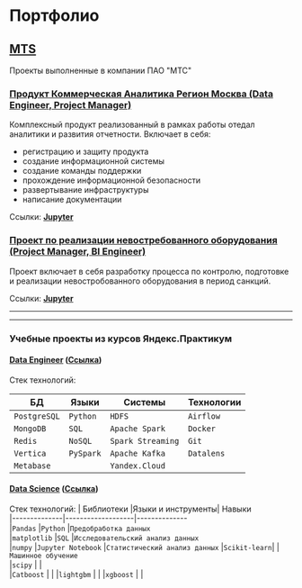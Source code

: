 # Портфолио
 
## [MTS](https://github.com/mustdayker/data_portfolio/tree/main/mts)
Проекты выполненные в компании ПАО "МТС"

### [Продукт Коммерческая Аналитика Регион Москва (Data Engineer, Project Manager)](https://github.com/mustdayker/data_portfolio/blob/main/mts/mts_camr.ipynb)

Комплексный продукт реализованный в рамках работы отедал аналитики и развития отчетности. 
Включает в себя: 
- регистрацию и защиту продукта
- создание информационной системы
- создание команды поддержки
- прохождение информационной безопасности
- развертывание инфраструктуры
- написание документации

Ссылки:
[**Jupyter**](https://github.com/mustdayker/data_portfolio/blob/main/mts/mts_camr.ipynb)



### [Проект по реализации невостребованного оборудования (Project Manager, BI Engineer)](https://github.com/mustdayker/data_portfolio/blob/main/mts/mts_guz_device.ipynb)

Проект включает в себя разработку процесса по контролю, подготовке и реализации невостробованного оборудования в период санкций.

Ссылки:
[**Jupyter**](https://github.com/mustdayker/data_portfolio/blob/main/mts/mts_guz_device.ipynb)

-----
-----

### Учебные проекты из курсов Яндекс.Практикум

#### [Data Engineer](https://github.com/mustdayker/data_portfolio/blob/main/de/de_portfolio.md) ([Ссылка](https://github.com/mustdayker/data_portfolio/blob/main/de/de_portfolio.md))

Стек технологий:

|БД          | Языки   | Системы         | Технологии
|------------|---------|--------------   | ------
|`PostgreSQL`|`Python` |`HDFS`           |`Airflow`
|`MongoDB`   |`SQL`    |`Apache Spark`   |`Docker`
|`Redis`     |`NoSQL`  |`Spark Streaming`|`Git`
|`Vertica`   |`PySpark`|`Apache Kafka`   |`Datalens`
|`Metabase`  |         |`Yandex.Cloud`   | 


#### [Data Science](https://github.com/mustdayker/data_portfolio/blob/main/ds/ds_portfolio.md) ([Ссылка](https://github.com/mustdayker/data_portfolio/blob/main/ds/ds_portfolio.md))

Стек технологий:
| Библиотеки   |Языки и инструменты| Навыки        
|--------------|-------------------|--------------   
|`Pandas`      |`Python`           |`Предобработка данных`           
|`matplotlib`  |`SQL`              |`Исследовательский анализ данных`   
|`numpy`       |`Jupyter Notebook` |`Статистический анализ данных`
|`Scikit-learn`|                   |`Машинное обучение`   
|`scipy`       |                   |  
|`Catboost`    |                   |
|`lightgbm`    |                   |
|`xgboost`     |                   |

